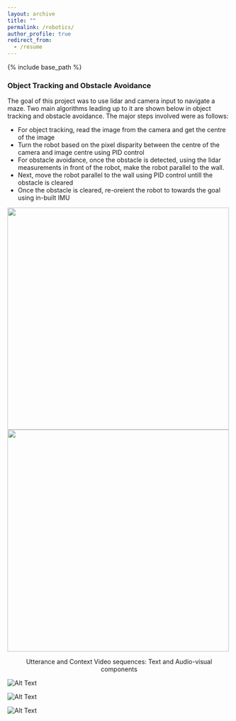 ```yaml
---
layout: archive
title: ""
permalink: /robotics/
author_profile: true
redirect_from:
  - /resume
---
```


{% include base_path %}
### Object Tracking and Obstacle Avoidance
The goal of this project was to use lidar and camera input to navigate a maze. Two main algorithms leading up to it are shown below in object tracking and obstacle avoidance. The major steps involved were as follows:
- For object tracking, read the image from the camera and get the centre of the image
- Turn the robot based on the pixel disparity between the centre of the camera and image centre using PID control
- For obstacle avoidance, once the obstacle is detected, using the lidar measurements in front of the robot, make the robot parallel to the wall.
- Next, move the robot parallel to the wall using PID control untill the obstacle is cleared
- Once the obstacle is cleared, re-oreient the robot to towards the goal using in-built IMU

<p float="left">
  <img src="http://m-a-c-e.github.io/website/files/object_tracking.gif" width="500" />
  <img src="http://m-a-c-e.github.io/website/files/obstacle_avoidance.gif" width="500" />
  <figcaption align="middle"> Utterance and Context Video sequences: Text and Audio-visual components </figcaption>
</p>

![Alt Text](http://m-a-c-e.github.io/website/files/object_tracking.gif)

![Alt Text](http://m-a-c-e.github.io/website/files/obstacle_avoidance.gif)

![Alt Text](http://m-a-c-e.github.io/website/files/control.gif)


